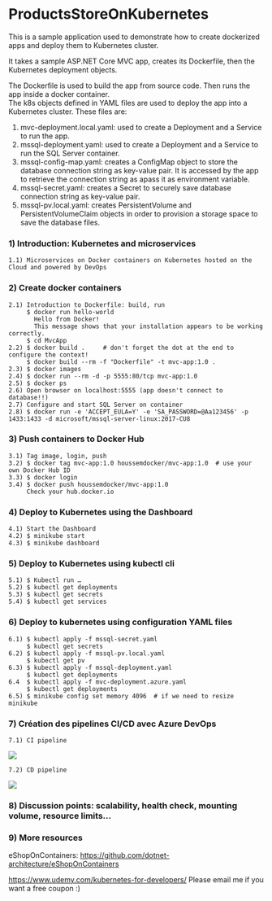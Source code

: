 # ProductsStoreOnKubernetes

This is a sample application used to demonstrate how to create dockerized apps and deploy them to Kubernetes cluster.  

It takes a sample ASP.NET Core MVC app, creates its Dockerfile, then the Kubernetes deployment objects.  

The Dockerfile is used to build the app from source code. Then runs the app inside a docker container.  
The k8s objects defined in YAML files are used to deploy the app into a Kubernetes cluster. These files are:  
1) mvc-deployment.local.yaml: used to create a Deployment and a Service to run the app.  
2) mssql-deployment.yaml: used to create a Deployment and a Service to run the SQL Server container.  
3) mssql-config-map.yaml: creates a ConfigMap object to store the database connection string as key-value pair. It is accessed by the app to retrieve the connection string as apass it as environment variable.  
4) mssql-secret.yaml: creates a Secret to securely save database connection string as key-value pair.  
5) mssql-pv.local.yaml: creates PersistentVolume and PersistentVolumeClaim objects in order to provision a storage space to save the database files.  

### 1) Introduction: Kubernetes and microservices

    1.1) Microservices on Docker containers on Kubernetes hosted on the Cloud and powered by DevOps
	
### 2) Create docker containers  
	
    2.1) Introduction to Dockerfile: build, run  
         $ docker run hello-world  
           Hello from Docker!  
           This message shows that your installation appears to be working correctly.  
         $ cd MvcApp  
	2.2) $ docker build .     # don't forget the dot at the end to configure the context!  
         $ docker build --rm -f "Dockerfile" -t mvc-app:1.0 .   
	2.3) $ docker images  
	2.4) $ docker run --rm -d -p 5555:80/tcp mvc-app:1.0   
	2.5) $ docker ps  
	2.6) Open browser on localhost:5555 (app doesn't connect to database!!)  
	2.7) Configure and start SQL Server on container  
	2.8) $ docker run -e 'ACCEPT_EULA=Y' -e 'SA_PASSWORD=@Aa123456' -p 1433:1433 -d microsoft/mssql-server-linux:2017-CU8  
	
### 3) Push containers to Docker Hub  
	
    3.1) Tag image, login, push  
	3.2) $ docker tag mvc-app:1.0 houssemdocker/mvc-app:1.0  # use your own Docker Hub ID  
	3.3) $ docker login  
	3.4) $ docker push houssemdocker/mvc-app:1.0  
         Check your hub.docker.io
	
### 4) Deploy to Kubernetes using the Dashboard  
	
    4.1) Start the Dashboard  
	4.2) $ minikube start  
	4.3) $ minikube dashboard  
	
### 5) Deploy to Kubernetes using kubectl cli  
	
    5.1) $ Kubectl run …  
	5.2) $ kubectl get deployments  
	5.3) $ kubectl get secrets  
	5.4) $ kubectl get services  
	
### 6) Deploy to kubernetes using configuration YAML files  

	6.1) $ kubectl apply -f mssql-secret.yaml  
		 $ kubectl get secrets   
	6.2) $ kubectl apply -f mssql-pv.local.yaml  
		 $ kubectl get pv  
	6.3) $ kubectl apply -f mssql-deployment.yaml  
		 $ kubectl get deployments  
	6.4  $ kubectl apply -f mvc-deployment.azure.yaml  
		 $ kubectl get deployments  
	6.5) $ minikube config set memory 4096  # if we need to resize minikube
	
### 7) Création des pipelines CI/CD avec Azure DevOps   

	7.1) CI pipeline
<img src="https://github.com/HoussemDellai/ProductsStoreOnKubernetes/blob/master/images/docker-ci.png?raw=true"/>

	7.2) CD pipeline  
<img src="https://github.com/HoussemDellai/ProductsStoreOnKubernetes/blob/master/images/docker-cd.png?raw=true"/>
	
### 8) Discussion points: scalability, health check, mounting volume, resource limits...  

### 9) More resources

eShopOnContainers: https://github.com/dotnet-architecture/eShopOnContainers

https://www.udemy.com/kubernetes-for-developers/
Please email me if you want a free coupon :)  
